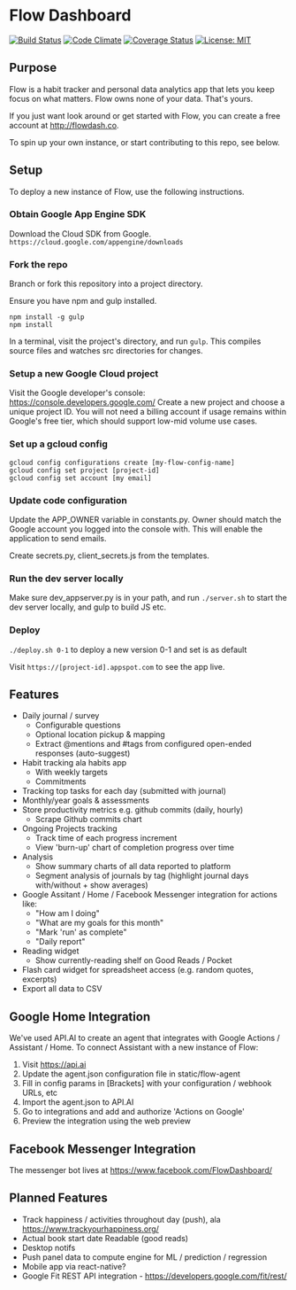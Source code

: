 # Flow Dashboard

[![Build Status](https://travis-ci.org/onejgordon/flow-dashboard.svg?branch=master)](https://travis-ci.org/onejgordon/flow-dashboard)
[![Code Climate](https://lima.codeclimate.com/github/onejgordon/flow-dashboard/badges/gpa.svg)](https://lima.codeclimate.com/github/onejgordon/flow-dashboard)
[![Coverage Status](https://coveralls.io/repos/github/onejgordon/flow-dashboard/badge.svg?branch=master)](https://coveralls.io/github/onejgordon/flow-dashboard?branch=master)
[![License: MIT](https://img.shields.io/badge/License-MIT-green.svg)](https://jeremy.mit-license.org)


## Purpose

Flow is a habit tracker and personal data analytics app that lets you keep focus on what matters. Flow owns none of your data. That's yours.

If you just want look around or get started with Flow, you can create a free account at http://flowdash.co.

To spin up your own instance, or start contributing to this repo, see below.

## Setup

To deploy a new instance of Flow, use the following instructions.

### Obtain Google App Engine SDK

Download the Cloud SDK from Google.
`https://cloud.google.com/appengine/downloads`

### Fork the repo

Branch or fork this repository into a project directory.

Ensure you have npm and gulp installed.

```
npm install -g gulp
npm install
```

In a terminal, visit the project's directory, and run `gulp`. This compiles source files and watches src directories for changes.

### Setup a new Google Cloud project

Visit the Google developer's console: <https://console.developers.google.com/>
Create a new project and choose a unique project ID. You will not need a billing account if usage remains within Google's free tier, which should support low-mid volume use cases.

### Set up a gcloud config

```
gcloud config configurations create [my-flow-config-name]
gcloud config set project [project-id]
gcloud config set account [my email]

```

### Update code configuration

Update the APP_OWNER variable in constants.py. Owner should match the Google account you logged into the console with. This will enable the application to send emails.

Create secrets.py, client_secrets.js from the templates.

### Run the dev server locally

Make sure dev_appserver.py is in your path, and run `./server.sh` to start the dev server locally, and gulp to build JS etc.

### Deploy

`./deploy.sh 0-1` to deploy a new version 0-1 and set is as default

Visit `https://[project-id].appspot.com` to see the app live.

## Features

* Daily journal / survey
	* Configurable questions
	* Optional location pickup & mapping
	* Extract @mentions and #tags from configured open-ended responses (auto-suggest)
* Habit tracking ala habits app
	* With weekly targets
	* Commitments
* Tracking top tasks for each day (submitted with journal)
* Monthly/year goals & assessments
* Store productivity metrics e.g. github commits (daily, hourly)
	* Scrape Github commits chart
* Ongoing Projects tracking
	* Track time of each progress increment
	* View 'burn-up' chart of completion progress over time
* Analysis
	* Show summary charts of all data reported to platform
	* Segment analysis of journals by tag (highlight journal days with/without + show averages)
* Google Assitant / Home / Facebook Messenger integration for actions like:
	* "How am I doing"
	* "What are my goals for this month"
	* "Mark 'run' as complete"
	* "Daily report"
* Reading widget
	* Show currently-reading shelf on Good Reads / Pocket
* Flash card widget for spreadsheet access (e.g. random quotes, excerpts)
* Export all data to CSV

## Google Home Integration

We've used API.AI to create an agent that integrates with Google Actions / Assistant / Home. To connect Assistant with a new instance of Flow:

1. Visit https://api.ai
2. Update the agent.json configuration file in static/flow-agent
3. Fill in config params in [Brackets] with your configuration / webhook URLs, etc
4. Import the agent.json to API.AI
5. Go to integrations and add and authorize 'Actions on Google'
6. Preview the integration using the web preview

## Facebook Messenger Integration

The messenger bot lives at https://www.facebook.com/FlowDashboard/


## Planned Features

* Track happiness / activities throughout day (push), ala https://www.trackyourhappiness.org/
* Actual book start date Readable (good reads)
* Desktop notifs
* Push panel data to compute engine for ML / prediction / regression
* Mobile app via react-native?
* Google Fit REST API integration - https://developers.google.com/fit/rest/
